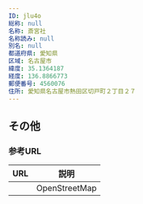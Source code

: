 ```yaml
---
ID: jlu4o
総称: null
名称: 斎宮社
名称読み: null
別名: null
都道府県: 愛知県
区域: 名古屋市
緯度: 35.1364187
経度: 136.8866773
郵便番号: 4560076
住所: 愛知県名古屋市熱田区切戸町２丁目２７
---
```


## その他

### 参考URL

| URL | 説明          |
| --- | ------------- |
|     | OpenStreetMap |
